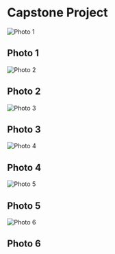 # Capstone Project
<html>
  <head>
    <link rel="stylesheet" type="text/css" href="style.css">
  </head>
  <body>
    <section class="photo-grid">
      <div class="photo">
        <img src="img/photo1.jpg" alt="Photo 1">
        <h2>Photo 1</h2>
      </div>
      <div class="photo">
        <img src="img/photo2.jpg" alt="Photo 2">
        <h2>Photo 2</h2>
      </div>
      <div class="photo">
        <img src="img/photo3.jpg" alt="Photo 3">
        <h2>Photo 3</h2>
      </div>
      <div class="photo">
        <img src="img/photo4.jpg" alt="Photo 4">
        <h2>Photo 4</h2>
      </div>
      <div class="photo">
        <img src="img/photo5.jpg" alt="Photo 5">
        <h2>Photo 5</h2>
      </div>
      <div class="photo">
        <img src="img/photo6.jpg" alt="Photo 6">
        <h2>Photo 6</h2>
      </div>
    </section>
  </body>
</html>
